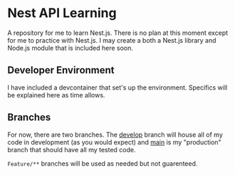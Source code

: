 # Nest API Learning

A repository for me to learn Nest.js. There is no plan at this moment except for me to practice with Nest.js. I may create a both a Nest.js library and Node.js module that is included here soon.

## Developer Environment

I have included a devcontainer that set's up the environment. Specifics will be explained here as time allows.

## Branches

For now, there are two branches. The [develop](https://github.com/NebraskaCoder/nest-api-learning/tree/develop) branch will house all of my code in development (as you would expect) and [main](https://github.com/NebraskaCoder/nest-api-learning/tree/main) is my "production" branch that should have all my tested code.

`Feature/**` branches will be used as needed but not guarenteed.

